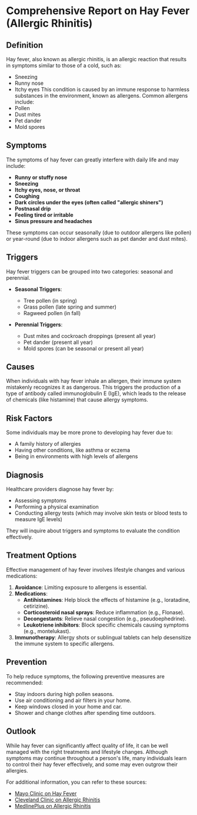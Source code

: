 # Comprehensive Report on Hay Fever (Allergic Rhinitis)

## Definition
Hay fever, also known as allergic rhinitis, is an allergic reaction that results in symptoms similar to those of a cold, such as:
- Sneezing
- Runny nose
- Itchy eyes
This condition is caused by an immune response to harmless substances in the environment, known as allergens. Common allergens include:
- Pollen
- Dust mites
- Pet dander
- Mold spores

## Symptoms
The symptoms of hay fever can greatly interfere with daily life and may include:
- **Runny or stuffy nose**
- **Sneezing**
- **Itchy eyes, nose, or throat**
- **Coughing**
- **Dark circles under the eyes (often called "allergic shiners")**
- **Postnasal drip**
- **Feeling tired or irritable**
- **Sinus pressure and headaches**

These symptoms can occur seasonally (due to outdoor allergens like pollen) or year-round (due to indoor allergens such as pet dander and dust mites).

## Triggers
Hay fever triggers can be grouped into two categories: seasonal and perennial.
- **Seasonal Triggers**:
  - Tree pollen (in spring)
  - Grass pollen (late spring and summer)
  - Ragweed pollen (in fall)

- **Perennial Triggers**:
  - Dust mites and cockroach droppings (present all year)
  - Pet dander (present all year)
  - Mold spores (can be seasonal or present all year)

## Causes
When individuals with hay fever inhale an allergen, their immune system mistakenly recognizes it as dangerous. This triggers the production of a type of antibody called immunoglobulin E (IgE), which leads to the release of chemicals (like histamine) that cause allergy symptoms.

## Risk Factors
Some individuals may be more prone to developing hay fever due to:
- A family history of allergies
- Having other conditions, like asthma or eczema
- Being in environments with high levels of allergens

## Diagnosis
Healthcare providers diagnose hay fever by:
- Assessing symptoms
- Performing a physical examination
- Conducting allergy tests (which may involve skin tests or blood tests to measure IgE levels)

They will inquire about triggers and symptoms to evaluate the condition effectively.

## Treatment Options
Effective management of hay fever involves lifestyle changes and various medications:
1. **Avoidance**: Limiting exposure to allergens is essential.
2. **Medications**:
   - **Antihistamines**: Help block the effects of histamine (e.g., loratadine, cetirizine).
   - **Corticosteroid nasal sprays**: Reduce inflammation (e.g., Flonase).
   - **Decongestants**: Relieve nasal congestion (e.g., pseudoephedrine).
   - **Leukotriene inhibitors**: Block specific chemicals causing symptoms (e.g., montelukast).
3. **Immunotherapy**: Allergy shots or sublingual tablets can help desensitize the immune system to specific allergens.

## Prevention
To help reduce symptoms, the following preventive measures are recommended:
- Stay indoors during high pollen seasons.
- Use air conditioning and air filters in your home.
- Keep windows closed in your home and car.
- Shower and change clothes after spending time outdoors.

## Outlook
While hay fever can significantly affect quality of life, it can be well managed with the right treatments and lifestyle changes. Although symptoms may continue throughout a person's life, many individuals learn to control their hay fever effectively, and some may even outgrow their allergies.

For additional information, you can refer to these sources:
- [Mayo Clinic on Hay Fever](https://www.mayoclinic.org/diseases-conditions/hay-fever/symptoms-causes/syc-20373039)
- [Cleveland Clinic on Allergic Rhinitis](https://my.clevelandclinic.org/health/diseases/8622-allergic-rhinitis-hay-fever)
- [MedlinePlus on Allergic Rhinitis](https://medlineplus.gov/ency/article/000813.htm)